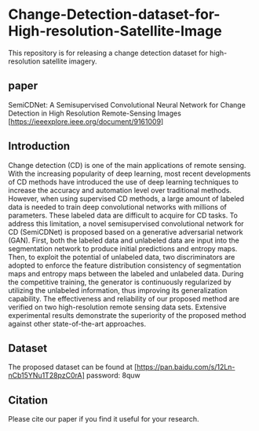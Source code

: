 # Change-Detection-dataset-for-High-resolution-Satellite-Image
This repository is for releasing a change detection dataset for high-resolution satellite imagery.

## paper
SemiCDNet: A Semisupervised Convolutional Neural Network for Change Detection in High Resolution Remote-Sensing Images [https://ieeexplore.ieee.org/document/9161009]
## Introduction
Change detection (CD) is one of the main applications of remote sensing. With the increasing popularity of
deep learning, most recent developments of CD methods have
introduced the use of deep learning techniques to increase
the accuracy and automation level over traditional methods.
However, when using supervised CD methods, a large amount of
labeled data is needed to train deep convolutional networks with
millions of parameters. These labeled data are difficult to acquire
for CD tasks. To address this limitation, a novel semisupervised
convolutional network for CD (SemiCDNet) is proposed based
on a generative adversarial network (GAN). First, both the
labeled data and unlabeled data are input into the segmentation
network to produce initial predictions and entropy maps. Then,
to exploit the potential of unlabeled data, two discriminators
are adopted to enforce the feature distribution consistency of
segmentation maps and entropy maps between the labeled and
unlabeled data. During the competitive training, the generator is
continuously regularized by utilizing the unlabeled information,
thus improving its generalization capability. The effectiveness
and reliability of our proposed method are verified on two
high-resolution remote sensing data sets. Extensive experimental
results demonstrate the superiority of the proposed method
against other state-of-the-art approaches.
## Dataset
The proposed dataset can be found at [https://pan.baidu.com/s/12Ln-nCb15YNu1T28pzC0rA] password: 8quw

## Citation
Please cite our paper if you find it useful for your research.
